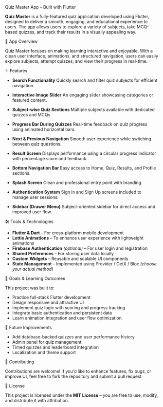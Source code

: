 Quiz Master App – Built with Flutter

**Quiz Master** is a fully-featured quiz application developed using Flutter, designed to deliver a smooth, engaging, and educational experience to users. The app allows users to explore a variety of subjects, take MCQ-based quizzes, and track their results in a visually appealing way.

📱 App Overview

Quiz Master focuses on making learning interactive and enjoyable. With a clean user interface, animations, and structured navigation, users can easily explore subjects, attempt quizzes, and view their progress in real-time.

✨ Features

* **Search Functionality**
  Quickly search and filter quiz subjects for efficient navigation.

* **Interactive Image Slider**
  An engaging slider showcasing categories or featured content.

* **Subject-wise Quiz Sections**
  Multiple subjects available with dedicated quizzes and MCQs.

* **Progress Bar During Quizzes**
  Real-time feedback on quiz progress using animated horizontal bars.

* **Next & Previous Navigation**
  Smooth user experience while switching between quiz questions.

* **Result Screen**
  Displays performance using a circular progress indicator with percentage score and feedback.

* **Bottom Navigation Bar**
  Easy access to Home, Quiz, Results, and Profile sections.

* **Splash Screen**
  Clean and professional entry point with branding.

* **Authentication System**
  Sign In and Sign Up screens included to manage user sessions.

* **Sidebar (Drawer Menu)**
  Subject-oriented sidebar for direct access and improved user flow.

🛠️ Tools & Technologies

* **Flutter & Dart** – For cross-platform mobile development
* **Lottie Animations** – To enhance user experience with lightweight animations
* **Firebase Authentication** *(optional)* – For user login and registration
* **Shared Preferences** – For storing user data locally
* **Custom Widgets** – Reusable and scalable UI components
* **State Management** – Implemented using Provider / GetX / Bloc *(choose your actual method)*

🎯 Goals & Learning Outcomes

This project was built to:

* Practice full-stack Flutter development
* Design responsive and attractive UI
* Implement quiz logic with scoring and progress tracking
* Integrate basic authentication and persistent data
* Learn animation integration and user flow optimization



📌 Future Improvements

* Add database-backed quizzes and user performance history
* Admin panel for quiz management
* Timed quizzes and leaderboard integration
* Localization and theme support

🤝 Contributing

Contributions are welcome! If you'd like to enhance features, fix bugs, or improve UI, feel free to fork the repository and submit a pull request.

📄 License

This project is licensed under the **MIT License** – you are free to use, modify, and distribute it with attribution.

